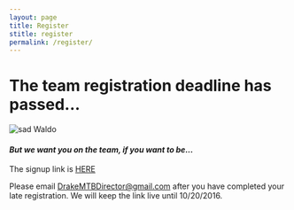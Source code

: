 ```yaml
---
layout: page
title: Register
stitle: register
permalink: /register/
---
```


# The team registration deadline has passed...

![sad Waldo]({{site.baseurl}}/images/sad_waldo.jpg)

#### <i>But we want you on the team, if you want to be...</i>

The signup link is [HERE](https://docs.google.com/forms/d/e/1FAIpQLSeeRteOoGFZ9LBc6l9TrZnWuFevB70yp5xl9nxQIs3ugJve-w/viewform)

Please email <DrakeMTBDirector@gmail.com> after you have completed your late registration.  We will keep the link live until 10/20/2016.

